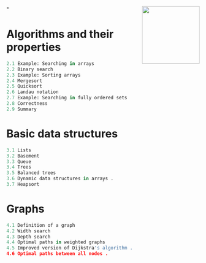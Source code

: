 

 "<img  align="right" width ="150" height ="150" src = "https://cloud.githubusercontent.com/assets/532272/21507867/3376e9fe-cc4a-11e6-9350-7ec4f680da36.gif" >
# Algorithms and their properties

 ```python 
2.1 Example: Searching in arrays 
2.2 Binary search
2.3 Example: Sorting arrays
2.4 Mergesort 
2.5 Quicksort
2.6 Landau notation 
2.7 Example: Searching in fully ordered sets
2.8 Correctness 
2.9 Summary
  ```
  
#  Basic data structures 
 ```python 
3.1 Lists
3.2 Basement
3.3 Queue
3.4 Trees 
3.5 Balanced trees 
3.6 Dynamic data structures in arrays .
3.7 Heapsort
   ```
# Graphs
 ```python 
4.1 Definition of a graph
4.2 Width search
4.3 Depth search
4.4 Optimal paths in weighted graphs
4.5 Improved version of Dijkstra's algorithm .
4.6 Optimal paths between all nodes .
   ```


